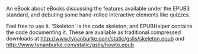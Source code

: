 An eBook about eBooks discussing the features available under the EPUB3 standard, and debuting some hand-rolled interactive elements like quizzes.

Feel free to use it. 'Skeleton' is the code skeleton, and EPUBHelper contains the code documenting it. These are available as traditional compressed downloads at http://www.tynanburke.com/static/gslis/skeleton.epub and http://www.tynanburke.com/static/gslis/howto.epub
